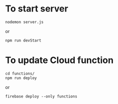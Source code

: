 # To start server
```
nodemon server.js
```
or 
```
npm run devStart
```

# To update Cloud function
```
cd functions/
npm run deploy
```
or
```
firebase deploy --only functions
```
